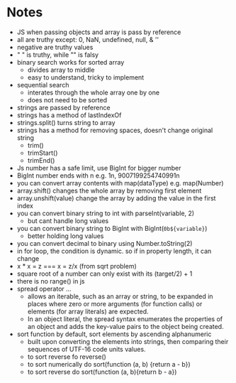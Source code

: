 # Notes

-   JS when passing objects and array is pass by reference
-   all are truthy except: 0, NaN, undefined, null, & ''
-   negative are truthy values
-   " " is truthy, while "" is falsy
-   binary search works for sorted array
    -   divides array to middle
    -   easy to understand, tricky to implement
-   sequential search
    -   interates through the whole array one by one
    -   does not need to be sorted
-   strings are passed by reference
-   strings has a method of lastIndexOf
-   strings.split() turns string to array
-   strings has a method for removing spaces, doesn't change original string
    -   trim()
    -   trimStart()
    -   trimEnd()
-   Js number has a safe limit, use BigInt for bigger number
-   BigInt number ends with n e.g. 1n, 9007199254740991n
-   you can convert array contents with map(dataType) e.g. map(Number)
-   array.shift() changes the whole array by removing first element
-   array.unshift(value) change the array by adding the value in the first index
-   you can convert binary string to int with parseInt(variable, 2)
    -   but cant handle long values
-   you can convert binary string to BigInt with BigInt(`0b${variable}`)
    -   better holding long values
-   you can convert decimal to binary using Number.toString(2)
-   in for loop, the condition is dynamic. so if in property length, it can change
-   x \* x = z === x = z/x (from sqrt problem)
-   square root of a number can only exist with its (target/2) + 1
-   there is no range() in js
-   spread operator ...
    -   allows an iterable, such as an array or string, to be expanded in places where zero or more arguments (for function calls) or elements (for array literals) are expected.
    -   In an object literal, the spread syntax enumerates the properties of an object and adds the key-value pairs to the object being created.
-   sort function by default, sort elements by ascending alphanumeric
    -   built upon converting the elements into strings, then comparing their sequences of UTF-16 code units values.
    -   to sort reverse fo reverse()
    -   to sort numerically do sort(function (a, b) {return a - b})
    -   to sort reverse do sort(function (a, b){return b - a})
